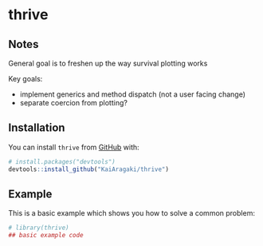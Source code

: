 
<!-- README.md is generated from README.Rmd. Please edit that file -->

# thrive

<!-- badges: start -->
<!-- badges: end -->

## Notes

General goal is to freshen up the way survival plotting works

Key goals:

-   implement generics and method dispatch (not a user facing change)
-   separate coercion from plotting?

## Installation

You can install `thrive` from [GitHub](https://github.com/) with:

``` r
# install.packages("devtools")
devtools::install_github("KaiAragaki/thrive")
```

## Example

This is a basic example which shows you how to solve a common problem:

``` r
# library(thrive)
## basic example code
```

